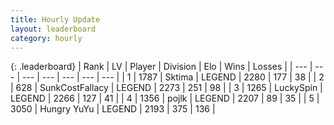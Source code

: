```yaml
---
title: Hourly Update
layout: leaderboard
category: hourly
---
```


{: .leaderboard}
| Rank | LV | Player | Division | Elo | Wins | Losses |
| --- | --- | --- | --- | --- | --- | --- |
| <span data-change="0">1</span> | 1787 | <span title="ID: 353063">Sktima</span> | LEGEND | <span data-change="0">2280</span> | <span data-change="0">177</span> | <span data-change="0">38</span> |
| <span data-change="1">2</span> | 628 | <span title="ID: 402846">SunkCostFallacy</span> | LEGEND | <span data-change="37">2273</span> | <span data-change="6">251</span> | <span data-change="0">98</span> |
| <span data-change="-1">3</span> | 1265 | <span title="ID: 498412">LuckySpin</span> | LEGEND | <span data-change="0">2266</span> | <span data-change="0">127</span> | <span data-change="0">41</span> |
| <span data-change="0">4</span> | 1356 | <span title="ID: 4783">pojlk</span> | LEGEND | <span data-change="0">2207</span> | <span data-change="0">89</span> | <span data-change="0">35</span> |
| <span data-change="1">5</span> | 3050 | <span title="ID: 164871">Hungry YuYu</span> | LEGEND | <span data-change="0">2193</span> | <span data-change="0">375</span> | <span data-change="0">136</span> |